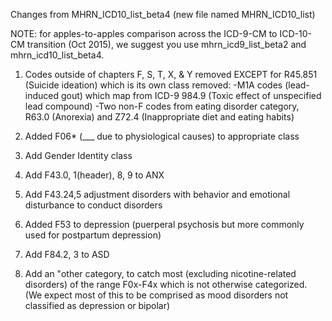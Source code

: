 Changes from MHRN_ICD10_list_beta4 (new file named MHRN_ICD10_list)

NOTE: for apples-to-apples comparison across the ICD-9-CM to ICD-10-CM transition (Oct 2015), we suggest you use mhrn_icd9_list_beta2 and mhrn_icd10_list_beta4.


1.  Codes outside of chapters F, S, T, X,  & Y removed EXCEPT for R45.851 (Suicide ideation) which is its own class
	removed: 
	-M1A codes (lead-induced gout) which map from ICD-9 984.9 (Toxic effect of unspecified lead compound)
	-Two non-F codes from eating disorder category, R63.0 (Anorexia) and Z72.4 (Inappropriate diet and eating habits)
                
2.  Added F06* (___ due to physiological causes) to appropriate class
3.  Add Gender Identity class

3.  Add F43.0, 1(header), 8, 9 to ANX
4.  Add  F43.24,5 adjustment disorders with behavior and emotional disturbance to conduct disorders
5.  Added F53 to depression (puerperal psychosis but more commonly used for postpartum depression)
6.  Add F84.2, 3 to ASD


7.  Add an "other category, to catch most (excluding nicotine-related disorders) of the range F0x-F4x which is not otherwise categorized.  (We expect most of this to be comprised as mood disorders not classified as depression or bipolar)